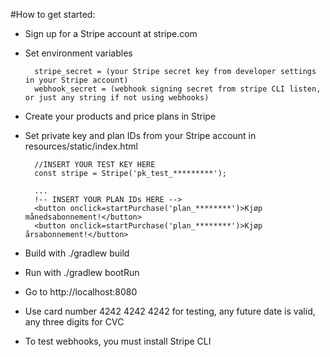 #How to get started: 

* Sign up for a Stripe account at stripe.com

* Set environment variables

        stripe_secret = (your Stripe secret key from developer settings in your Stripe account)
        webhook_secret = (webhook signing secret from stripe CLI listen, or just any string if not using webhooks)
    
* Create your products and price plans in Stripe

* Set private key and plan IDs from your Stripe account in resources/static/index.html

        //INSERT YOUR TEST KEY HERE
        const stripe = Stripe('pk_test_*********');
        
        ...
        !-- INSERT YOUR PLAN IDs HERE -->
        <button onclick=startPurchase('plan_********')>Kjøp månedsabonnement!</button>
        <button onclick=startPurchase('plan_********')>Kjøp årsabonnement!</button>
    
* Build with ./gradlew build

* Run with ./gradlew bootRun

* Go to http://localhost:8080

* Use card number 4242 4242 4242 for testing, any future date is valid, any three digits for CVC

* To test webhooks, you must install Stripe CLI


